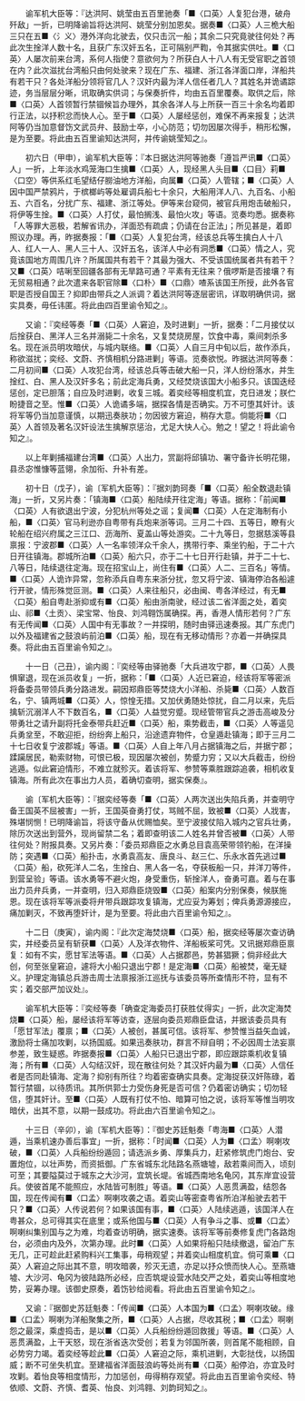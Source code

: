 <!-- { "loadSidebar": true } -->
　　谕军机大臣等：『达洪阿、姚莹由五百里驰奏「■〈口英〉人复犯台港，破舟歼敌」一折，已明降谕旨将达洪阿、姚莹分别加恩矣。据奏■〈口英〉人三桅大船三只在五■〈氵义〉港外洋向北驶去，仅只击沉一船；其余二只究竟驶往何处？再此次生捦洋人数十名，且获广东汉奸五名，正可隔别严鞫，令其据实供吐。■〈口英〉人屡次前来台湾，系何人指使？意欲何为？所获白人十八人有无受官职之首领在内？此次滋扰台湾船只由何处驶来？现在广东、福建、浙江各洋面口岸，洋船共有若干只？各处洋船分领将官几人？汉奸内最为洋人信任者几人？其姓名并诡谲踪迹，务当层层分晰，讯取确实供词；与保奏折件，均由五百里覆奏。取供之后，除■〈口英〉人首领暂行禁锢候旨办理外，其余各洋人与上所获一百三十余名均着即行正法，以抒积忿而快人心。至于■〈口英〉人屡经惩创，难保不再来报复；达洪阿等仍当加意督饬文武员弁、鼓励士卒，小心防范；切勿因屡次得手，稍形松懈，是为至要。将此由五百里谕知达洪阿，并传谕姚莹知之』。

　　初六日（甲申），谕军机大臣等：『本日据达洪阿等驰奏「遵旨严讯■〈口英〉人」一折，上年淡水鸡笼海口生擒■〈口英〉人，现经黑人头目■〈口目〉莉■〈口空〉等供系红毛望结仔朥油地方洋船，向属■〈口英〉人管辖；■〈口英〉人因中国严禁鸦片，于槟榔屿等处雇调兵船七十余只，大船用洋人八、九百名、小船五、六百名，分扰广东、福建、浙江等处。伊等来台窥伺，被官兵用炮击破船只，将伊等生捦。■〈口英〉人打仗，最怕搁浅、最怕火攻」等语。览奏均悉。据奏称「人等罪大恶极，若解省讯办，洋面恐有疏虞；仍请在台正法」；所见甚是，着即照议办理。再，昨据奏报：「■〈口英〉人复犯台湾，经该总兵等生擒白人十八人、红人一人、黑人三十人、汉奸五名，该洋人中必有洞悉■〈口英〉情之人，究竟该国地方周围几许？所属国共有若干？其最为强大、不受该国统属者共有若干？又■〈口英〉咭唎至回疆各部有无旱路可通？平素有无往来？俄啰斯是否接壤？有无贸易相通？此次遣来各职官除■〈口朴〉■〈口鼎〉喳系该国王所授，此外各官职是否授自国王？抑即由带兵之人派调？着达洪阿等逐层密讯，详取明确供词，据实具奏，毋任讳匿。将此由四百里谕令知之』。

　　又谕：『奕经等奏「■〈口英〉人窘迫，及时进剿」一折，据奏：「二月接仗以后捦获白、黑洋人三名并溺毙二十余名，又复焚烧房屋，饮食中毒，乘间刺杀多名。现在派员明攻暗伏，与城内联络。■〈口英〉人自三月中旬以后，故作添兵，称欲滋扰；奕经、文蔚、齐慎相机分路进剿」等语。览奏欲悦。昨据达洪阿等奏：二月初间■〈口英〉人攻犯台湾，经该总兵等击破大船一只，洋人纷纷落水，并生捦红、白、黑人及汉奸多名；前此定海兵勇，又经焚烧该国大小船多只。该国迭经惩创，定已胆落；自应及时进剿，收复三城。着奕经等相度机宜，克日进发；朕伫盼捷音之至。惟■〈口英〉人诡谲多端，据探各情是否确实。万不可堕其奸计。该将军等仍当加意谨慎，以期迅奏肤功；勿因彼方窘迫，稍存大意。倘能将■〈口英〉人首领及著名汉奸设法生擒解京惩治，尤足大快人心。勉之！望之！将此谕令知之』。

　　以上年剿捕福建台湾■〈口英〉人出力，赏副将邱镇功、署守备许长明花翎，县丞宓惟慷等蓝翎，余加衔、升补有差。

　　初十日（戊子），谕〔军机大臣等〕：『据刘韵珂奏「■〈口英〉船全数退赴镇海」一折，又另片奏：「镇海■〈口英〉船陆续开往定海」等语。据称：「前闻■〈口英〉人有欲退出宁波，分犯杭州等处之谣；复闻■〈口英〉人在定海制有小船，■〈口英〉官马利逊亦自粤带有兵炮来浙等词。三月二十四、五等日，瞭有火轮船在绍兴府属之三江口、沥海所、夏盖山等处游奕。二十九等日，忽据慈溪等县禀报：宁波郡■〈口英〉人一名率领洋众千余人，携带行李、乘坐钓船，于二十六日开往镇海。郡城所泊■〈口英〉船六只，亦于二十七日开行赴镇，并于二十七、八等日，陆续退往定海。现在招宝山上，尚住有■〈口英〉人二、三百名」等情。■〈口英〉人诡诈异常，忽称添兵自粤东来浙分扰，忽又将宁波、镇海停泊各船遽行开驶，情形殊觉叵测。■〈口英〉人来往船只，必由闽、粤各洋经过，有无■〈口英〉船自粤赴浙抑或有■〈口英〉船由浙南驶，经过该二省洋面之处，着奕山、祁■〈土贡〉、梁宝常、怡良、刘鸿翱饬属确探。再，香港人情形若何？广东有无传闻■〈口英〉人国中有无事故？一并探明，随时由驿迅速奏报。其广东虎门以外及福建省之鼓浪屿前泊■〈口英〉船，现在有无移动情形？亦着一并确探具奏。将此由五百里谕令知之』。

　　十一日（己丑），谕内阁：『奕经等由驿驰奏「大兵进攻宁郡，■〈口英〉人畏惧窜退，现在派员收复」一折，据称：「■〈口英〉人近已窘迫，经该将军等密派将备委员带领兵勇分路进发。嗣因郑鼎臣等焚烧大小洋船、杀毙■〈口英〉人数百名，宁、镇两城■〈口英〉人，惊惶无措。又加伏勇随处惊扰，自二月以来，先后擒斩沉溺洋人不下数百名，■〈口英〉人益觉穷蹙。现经管带官兵之游击高峻及分带勇壮之请升副将托金泰带兵赶近■〈口英〉船，乘势截击，■〈口英〉人等遥见兵勇坌至，不敢迎拒，纷纷奔上船只，沿途遗弃物件，仓皇遁赴镇海；即于三月二十七日收复宁波郡城」等语。■〈口英〉人自上年八月占据镇海之后，并据宁郡；蹂躏居民，勒索财物，可恨已极，现因屡次被创，势蹙力穷；又以大兵截击，纷纷逃遁。似此窘迫情形，不难立就殄灭。着该将军、参赞等乘胜跟踪追袭，相机收复镇海。所有此次在事出力人员，着确切查明，据实保奏』。

　　谕〔军机大臣等〕：『据奕经等奏「■〈口英〉人两次送出失陷兵勇，并查明守备王国英不屈被害」一折，王国英奋勇打仗，骂贼不屈，致被■〈口英〉人戕害，殊堪悯恻！已明降谕旨，将该守备从优赐恤矣。至宁波接仗陷入城内之官兵壮勇，除历次送出到营外，现尚留禁二名；着即查明该二人姓名并曾否被■〈口英〉人带往何处？附报具奏。又另片奏：「委员郑鼎臣之水勇总目袁高荣带领钓船，在洋操防；突遇■〈口英〉船扑击，水勇袁高友、唐良斗、赵三仁、乐永水首先逃过■〈口英〉船，砍死洋人二名，生捦白、黑人各一名，夺获板船一只，并洋刀等件，到营呈验」等语。该水勇等不避火炮，身受重伤，斩捦洋人，奋勇可嘉。着与在事出力员弁兵勇，一并查明，归入郑鼎臣烧毁■〈口英〉船案内分别保奏，候朕施恩。现在该将军等派委将弁带兵跟踪攻复镇海，尤应妥为筹划；俾兵勇源源接应，痛加剿灭，不致再堕奸计，是为至要。将此由六百里谕令知之』。

　　十二日（庚寅），谕内阁：『此次定海焚烧■〈口英〉船，据奕经等屡次查访确实，并经委员呈有斩获■〈口英〉人及洋衣物件、洋船板桨可凭。又讯据郑鼎臣禀复：如有不实，愿甘军法等语。■〈口英〉人占据郡邑，势甚猖獗；倘非经此大创，何至张皇窘迫，遽将大小船只退出宁郡！是定海■〈口英〉船被焚，毫无疑义。护理定海镇总兵游击周士法禀报浙江巡抚与该委员等所查情形不符，显有不实；着交部严加议处』。

　　谕军机大臣等：『奕经等奏「确查定海委员打获胜仗得实」一折，此次定海焚烧■〈口英〉船，屡经该将军等访查，逐层向委员郑鼎臣盘诘，并据该委员具有「愿甘军法」覆禀；■〈口英〉人被创，甚属可信。该将军、参赞惟当益矢血诚，激励将士痛加攻剿，以扬国威。如果迅奏肤功，群言不辩自明；不必因周士法妄禀参差，致生疑惑。昨据奏报■〈口英〉人船只已退出宁郡，即应跟踪乘机收复镇海；所有■〈口英〉人勾结汉奸，现在散往何处？其汉奸内最为■〈口英〉人信任者是否同赴镇海、定海？抑别有所往？均着密查确实具奏。定海捉获汉奸陈碌，着暂行禁锢，以待质讯。其所供郭士力受伤身死是否可信？仍着密访确实；切勿轻信，堕其奸计。至■〈口英〉人既有打仗不怕、暗算可怕之说，该将军等惟当明攻暗伏，出其不意，以期一鼓成功。将此由六百里谕令知之』。

　　十三日（辛卯），谕〔军机大臣等〕：『御史苏廷魁奏「粤海■〈口英〉人潜遁，当乘机速办善后事宜」一折，据称：「时闻■〈口英〉人为■〈口孟〉啊喇攻破，■〈口英〉人兵船纷纷遁回；请选派乡勇、厚集兵力，赶紧修筑虎门炮台、安置炮位，以壮声势，而资抵御。广东省城东北陆路名燕塘墟，敌若乘间而入，顷刻可至；其要隘莫过于城东之大沙河，宜筑长堤。省城西南地名龟冈，其东岸宜设营兵。使彼首尾不能照应，水陆皆可制胜」等语。■〈口英〉人恶贯满盈，结怨各国，现在传闻有■〈口孟〉啊喇攻袭之语。着奕山等密查粤省所泊洋船驶去若干只？■〈口英〉人传说若何？如果该国有事，■〈口英〉人陆续逃遁，该国洋人在粤甚众，总可得其实在底里；或系他国与■〈口英〉人有争斗之事、或■〈口孟〉啊喇纠集别国与之为难，均着查访明确，据实速奏。该将军等前奏修复虎门各路炮台，必须由内及外，次第办理。此时■〈口英〉人如果将船只陆续撤退，留泊广东无几，正可趁此赶紧购料兴工集事，毋稍观望；并着奕山相度机宜。倘可乘■〈口英〉人窘迫之际出其不意，明攻暗袭，殄灭无遗，亦足以抒众愤而快人心。至燕塘墟、大沙河、龟冈为彼陆路所必经，应否筑堤设营水陆交严之处，着奕山等相度地势，妥筹办理。该御史原奏，着饬钞给阅看。将此由五百里谕令知之』。

　　又谕：『据御史苏廷魁奏：「传闻■〈口英〉人本国为■〈口孟〉啊喇攻破。缘■〈口孟〉啊喇为洋船聚集之所，■〈口英〉人占据，尽收其税；■〈口孟〉啊喇怨之最深，乘虚捣击，是以■〈口英〉人兵船纷纷遁回救援」等语。■〈口英〉人恶贯满盈，上干天怒，现在浙省迭次受创；若复为邻国所袭，则首尾不能相顾，自必势穷力竭。着奕经等趁此■〈口英〉人窘迫之际，乘机进剿，大彰挞伐，以扬国威；断不可坐失机宜。至建福省洋面鼓浪屿等处尚有■〈口英〉船停泊，亦宜及时攻剿。着怡良等相度情形，力加惩创，毋得稍存观望。将此由五百里谕令奕经、特依顺、文蔚、齐慎、耆英、怡良、刘鸿翱、刘韵珂知之』。

